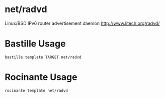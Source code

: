 # net/radvd
Linux/BSD IPv6 router advertisement daemon
http://www.litech.org/radvd/

# Bastille Usage
```shell
bastille template TARGET net/radvd
```

# Rocinante Usage
```shell
rocinante template net/radvd
```
